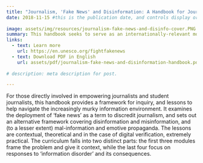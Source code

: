 ```yaml
---
title: "Journalism, 'Fake News' and Disinformation: A Handbook for Journalism Education and Training"
date: 2018-11-15 #this is the publication date, and controls display order.
 
image: assets/img/resources/journalism-fake-news-and-disinfo-cover.PNG
summary: This handbook seeks to serve as an internationally-relevant model curriculum, open to adoption or adaptation, which responds to the emerging global problem of disinformation that confronts societies in general, and journalism in particular.
links:
  - text: Learn more
    url: https://en.unesco.org/fightfakenews
  - text: Download PDF in English
    url: assets/pdf/journalism-fake-news-and-disinformation-handbook.pdf
    
# description: meta description for post.

---
```


For those directly involved in empowering journalists and student journalists, this handbook provides a framework for inquiry, and lessons to help navigate the increasingly murky information environment. It examines the deployment of ‘fake news’ as a term to discredit journalism, and sets out an alternative framework covering disinformation and misinformation, and (to a lesser extent) mal-information and emotive propaganda. The lessons are contextual, theoretical and in the case of digital verification, extremely practical. The curriculum falls into two distinct parts: the first three modules frame the problem and give it context, while the last four focus on responses to ‘information disorder’ and its consequences.
